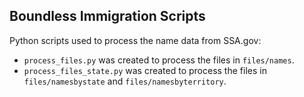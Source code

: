 ## Boundless Immigration Scripts

Python scripts used to process the name data from SSA.gov:

* `process_files.py` was created to process the files in `files/names`.
* `process_files_state.py` was created to process the files in `files/namesbystate` and `files/namesbyterritory`.